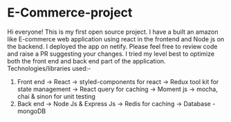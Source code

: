 # E-Commerce-project
Hi everyone! This is my first open source project. I have a built an amazon like E-commerce web application using react in the frontend and Node js on the backend. I deployed the app on netify. Please feel free to review code and raise a PR suggesting your changes. I tried my level best to optimize both the front end and back end part of the application. 
Technologies/libraries used:-
1. Front end
   -> React
   -> styled-components for react
   -> Redux tool kit for state management
   -> React query for caching
   -> Moment js
   -> mocha, chai & sinon for unit testing
2. Back end
   -> Node Js & Express Js
   -> Redis for caching
   -> Database - mongoDB
   
   
